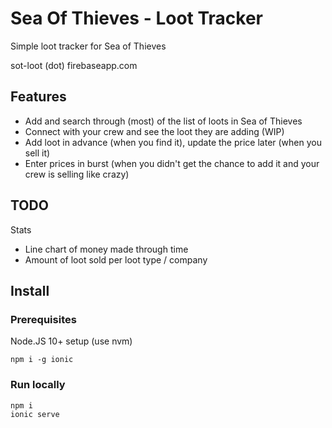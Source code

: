 # Sea Of Thieves - Loot Tracker

Simple loot tracker for Sea of Thieves

sot-loot (dot) firebaseapp.com

## Features
- Add and search through (most) of the list of loots in Sea of Thieves
- Connect with your crew and see the loot they are adding (WIP)
- Add loot in advance (when you find it), update the price later (when you sell it)
- Enter prices in burst (when you didn't get the chance to add it and your crew is selling like crazy)

## TODO
Stats
- Line chart of money made through time
- Amount of loot sold per loot type / company

## Install
### Prerequisites

Node.JS 10+ setup (use nvm)

```
npm i -g ionic
```

### Run locally
```
npm i
ionic serve
```

